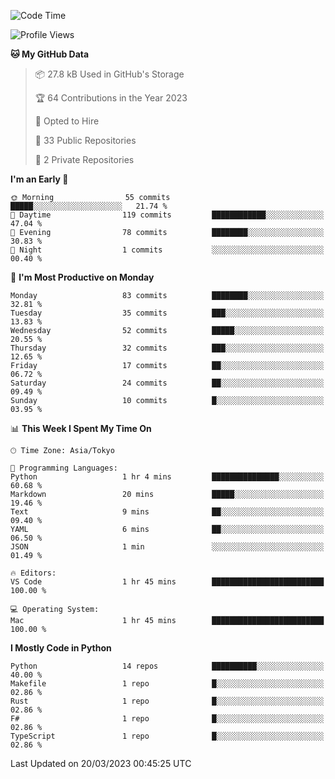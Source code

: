 <!--START_SECTION:waka-->
![Code Time](http://img.shields.io/badge/Code%20Time-602%20hrs%2018%20mins-blue)

![Profile Views](http://img.shields.io/badge/Profile%20Views-0-blue)

**🐱 My GitHub Data** 

> 📦 27.8 kB Used in GitHub's Storage 
 > 
> 🏆 64 Contributions in the Year 2023
 > 
> 💼 Opted to Hire
 > 
> 📜 33 Public Repositories 
 > 
> 🔑 2 Private Repositories 
 > 
**I'm an Early 🐤** 

```text
🌞 Morning                55 commits          █████░░░░░░░░░░░░░░░░░░░░   21.74 % 
🌆 Daytime                119 commits         ████████████░░░░░░░░░░░░░   47.04 % 
🌃 Evening                78 commits          ████████░░░░░░░░░░░░░░░░░   30.83 % 
🌙 Night                  1 commits           ░░░░░░░░░░░░░░░░░░░░░░░░░   00.40 % 
```
📅 **I'm Most Productive on Monday** 

```text
Monday                   83 commits          ████████░░░░░░░░░░░░░░░░░   32.81 % 
Tuesday                  35 commits          ███░░░░░░░░░░░░░░░░░░░░░░   13.83 % 
Wednesday                52 commits          █████░░░░░░░░░░░░░░░░░░░░   20.55 % 
Thursday                 32 commits          ███░░░░░░░░░░░░░░░░░░░░░░   12.65 % 
Friday                   17 commits          ██░░░░░░░░░░░░░░░░░░░░░░░   06.72 % 
Saturday                 24 commits          ██░░░░░░░░░░░░░░░░░░░░░░░   09.49 % 
Sunday                   10 commits          █░░░░░░░░░░░░░░░░░░░░░░░░   03.95 % 
```


📊 **This Week I Spent My Time On** 

```text
🕑︎ Time Zone: Asia/Tokyo

💬 Programming Languages: 
Python                   1 hr 4 mins         ███████████████░░░░░░░░░░   60.68 % 
Markdown                 20 mins             █████░░░░░░░░░░░░░░░░░░░░   19.46 % 
Text                     9 mins              ██░░░░░░░░░░░░░░░░░░░░░░░   09.40 % 
YAML                     6 mins              ██░░░░░░░░░░░░░░░░░░░░░░░   06.50 % 
JSON                     1 min               ░░░░░░░░░░░░░░░░░░░░░░░░░   01.49 % 

🔥 Editors: 
VS Code                  1 hr 45 mins        █████████████████████████   100.00 % 

💻 Operating System: 
Mac                      1 hr 45 mins        █████████████████████████   100.00 % 
```

**I Mostly Code in Python** 

```text
Python                   14 repos            ██████████░░░░░░░░░░░░░░░   40.00 % 
Makefile                 1 repo              █░░░░░░░░░░░░░░░░░░░░░░░░   02.86 % 
Rust                     1 repo              █░░░░░░░░░░░░░░░░░░░░░░░░   02.86 % 
F#                       1 repo              █░░░░░░░░░░░░░░░░░░░░░░░░   02.86 % 
TypeScript               1 repo              █░░░░░░░░░░░░░░░░░░░░░░░░   02.86 % 
```




 Last Updated on 20/03/2023 00:45:25 UTC
<!--END_SECTION:waka-->
